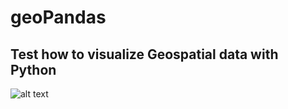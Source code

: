 # geoPandas

## Test how to visualize Geospatial data with Python 
![alt text](https://github.com/dizzySummer/geoPandas/blob/master/finland/testmap3.png)
